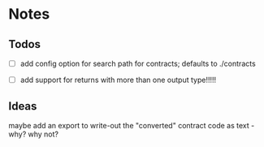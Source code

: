 # Notes


## Todos

- [ ]  add config option for search path for contracts; defaults to ./contracts
- [ ]  add support for returns with more than one output type!!!!!



## Ideas

maybe add an export to write-out the "converted" contract code as text - why? why not?